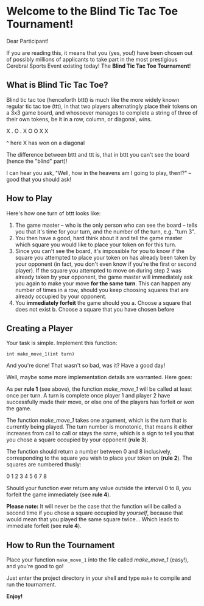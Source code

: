 # Welcome to the Blind Tic Tac Toe Tournament!

Dear Participant! 

If you are reading this, it means that you (yes, you!) have been chosen
out of possibly millions of applicants to take part in the most prestigious
Cerebral Sports Event existing today! The **Blind Tic Tac Toe Tournament**!

## What is Blind Tic Tac Toe?

Blind tic tac toe (henceforth bttt) is much like the more widely known 
regular tic tac toe (ttt), in that two players alternatingly place their tokens
on a 3x3 game board, and whosoever manages to complete a string of three of
their own tokens, be it in a row, column, or diagonal, wins.

X . O
. X O
O X X

^ here X has won on a diagonal

The difference between bttt and ttt is, that in bttt you can't see the board
(hence the "blind" part)!

I can hear you ask, "Well, how in the heavens am I going to play, then!?" –
good that you should ask!

## How to Play
Here's how one turn of bttt looks like:

1.  The game master – who is the only person who can see the board – tells you
    that it's time for your turn, and the number of the turn, e.g. "turn 3".
2.  You then have a good, hard think about it and tell the game master
    which square you would like to place your token on for this turn.
3.  Since you can't see the board, it's impossible for you to know if the square
    you attempted to place your token on has already been taken by your 
    opponent (in fact, you don't even know if you're the first or second
    player). If the square you attempted to move on during step 2 was already
    taken by your opponent, the game master will immediately ask you again to
    make your move **for the same turn**. This can happen any number of times
    in a row, should you keep choosing squares that are already occupied by 
    your opponent.
4.  You **immediately forfeit** the game should you
    a.  Choose a square that does not exist
    b.  Choose a square that you have chosen before

## Creating a Player

Your task is simple. Implement this function:

`int make_move_1(int turn)`

And you're done! That wasn't so bad, was it? Have a good day!

Well, maybe some more implementation details are warranted. Here goes:

As per **rule 1** (see above), the function *make_move_1* will be called at 
least once per turn. A turn is complete once player 1 and player 2 have 
successfully made their move, or else one of the players has forfeit or won 
the game.

The function *make_move_1* takes one argument, which is the *turn* that is 
currently being played. The turn number is monotonic, that means it
either increases from call to call or stays the same, which is a sign to tell
you that you chose a square occupied by your opponent (**rule 3**).

The function should return a number between 0 and 8 inclusively, corresponding
to the square you wish to place your token on (**rule 2**). 
The squares are numbered thusly:

0 1 2
3 4 5
6 7 8

Should your function ever return any value outside the interval 0 to 8, 
you forfeit the game immediately (see **rule 4**).

**Please note:** It will never be the case that the function will be called
a second time if you chose a square occupied by *yourself*, because that would
mean that you played the same square twice... Which leads to immediate forfeit
(see **rule 4**).

## How to Run the Tournament

Place your function `make_move_1` into the file called *make_move_1* (easy!),
and you're good to go!

Just enter the project directory in your shell and type `make` to compile
and run the tournament.

**Enjoy!**
